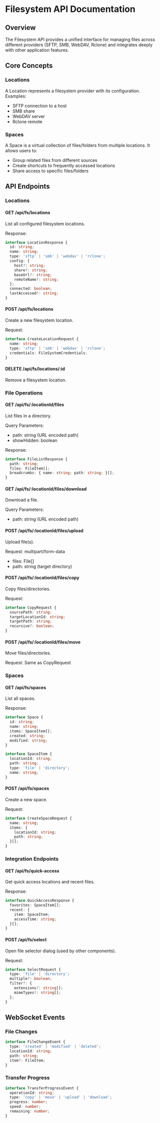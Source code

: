 # Filesystem API Documentation

## Overview
The Filesystem API provides a unified interface for managing files across different providers (SFTP, SMB, WebDAV, Rclone) and integrates deeply with other application features.

## Core Concepts

### Locations
A Location represents a filesystem provider with its configuration. Examples:
- SFTP connection to a host
- SMB share
- WebDAV server
- Rclone remote

### Spaces
A Space is a virtual collection of files/folders from multiple locations. It allows users to:
- Group related files from different sources
- Create shortcuts to frequently accessed locations
- Share access to specific files/folders

## API Endpoints

### Locations

#### GET /api/fs/locations
List all configured filesystem locations.

Response:
```typescript
interface LocationResponse {
  id: string;
  name: string;
  type: 'sftp' | 'smb' | 'webdav' | 'rclone';
  config: {
    host?: string;
    share?: string;
    baseUrl?: string;
    remoteName?: string;
  };
  connected: boolean;
  lastAccessed?: string;
}
```

#### POST /api/fs/locations
Create a new filesystem location.

Request:
```typescript
interface CreateLocationRequest {
  name: string;
  type: 'sftp' | 'smb' | 'webdav' | 'rclone';
  credentials: FileSystemCredentials;
}
```

#### DELETE /api/fs/locations/:id
Remove a filesystem location.

### File Operations

#### GET /api/fs/:locationId/files
List files in a directory.

Query Parameters:
- path: string (URL encoded path)
- showHidden: boolean

Response:
```typescript
interface FileListResponse {
  path: string;
  files: FileItem[];
  breadcrumbs: { name: string; path: string; }[];
}
```

#### GET /api/fs/:locationId/files/download
Download a file.

Query Parameters:
- path: string (URL encoded path)

#### POST /api/fs/:locationId/files/upload
Upload file(s).

Request: multipart/form-data
- files: File[]
- path: string (target directory)

#### POST /api/fs/:locationId/files/copy
Copy files/directories.

Request:
```typescript
interface CopyRequest {
  sourcePath: string;
  targetLocationId: string;
  targetPath: string;
  recursive?: boolean;
}
```

#### POST /api/fs/:locationId/files/move
Move files/directories.

Request: Same as CopyRequest

### Spaces

#### GET /api/fs/spaces
List all spaces.

Response:
```typescript
interface Space {
  id: string;
  name: string;
  items: SpaceItem[];
  created: string;
  modified: string;
}

interface SpaceItem {
  locationId: string;
  path: string;
  type: 'file' | 'directory';
  name: string;
}
```

#### POST /api/fs/spaces
Create a new space.

Request:
```typescript
interface CreateSpaceRequest {
  name: string;
  items: {
    locationId: string;
    path: string;
  }[];
}
```

### Integration Endpoints

#### GET /api/fs/quick-access
Get quick access locations and recent files.

Response:
```typescript
interface QuickAccessResponse {
  favorites: SpaceItem[];
  recent: {
    item: SpaceItem;
    accessTime: string;
  }[];
}
```

#### POST /api/fs/select
Open file selector dialog (used by other components).

Request:
```typescript
interface SelectRequest {
  type: 'file' | 'directory';
  multiple?: boolean;
  filter?: {
    extensions?: string[];
    mimeTypes?: string[];
  };
}
```

## WebSocket Events

### File Changes
```typescript
interface FileChangeEvent {
  type: 'created' | 'modified' | 'deleted';
  locationId: string;
  path: string;
  item?: FileItem;
}
```

### Transfer Progress
```typescript
interface TransferProgressEvent {
  operationId: string;
  type: 'copy' | 'move' | 'upload' | 'download';
  progress: number;
  speed: number;
  remaining: number;
}
```
